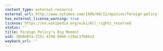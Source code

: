```yaml
---
content_type: external-resource
external_url: http://www.nytimes.com/1999/04/11/opinion/foreign-policy-s-big-moment.html
has_external_license_warning: true
license: https://en.wikipedia.org/wiki/All_rights_reserved
status: ''
title: Foreign Policy's Big Moment
uid: 30b0e8fa-725c-4198-99b9-c29ac1fb64a3
wayback_url: ''
---
```

